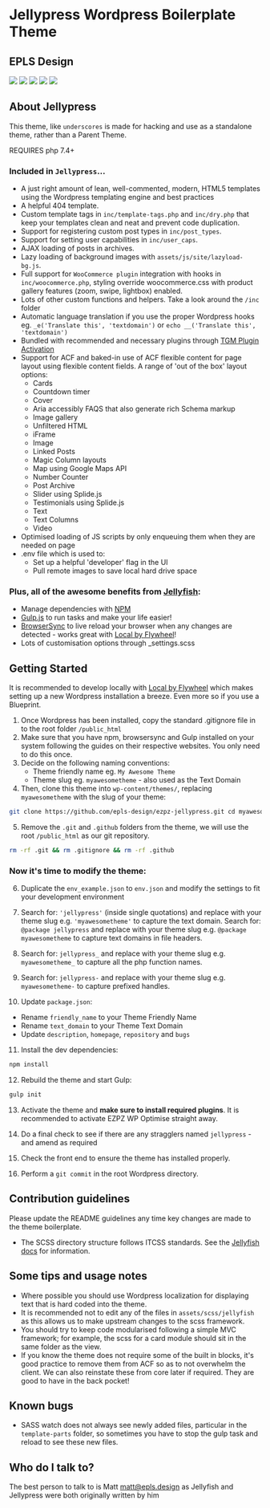 # Jellypress Wordpress Boilerplate Theme

## EPLS Design

<p>
<img src="https://img.shields.io/github/stars/epls-design/ezpz-jellypress.svg?style=flat-square&logo=github"/>
<img src="https://img.shields.io/github/issues/epls-design/ezpz-jellypress.svg?style=flat-square&logo=github"/>
<img src="https://img.shields.io/maintenance/yes/2020.svg?style=flat-square&logo=github"/>
<img src="https://img.shields.io/github/commit-activity/y/epls-design/ezpz-jellypress.svg?style=flat-square&logo=github"/>
<img src="https://img.shields.io/github/last-commit/epls-design/ezpz-jellypress.svg?style=flat-square&logo=github"/>
</p>

## About Jellypress

This theme, like `underscores` is made for hacking and use as a standalone theme, rather than a Parent Theme.

REQUIRES php 7.4+

### Included in `Jellypress`...

- A just right amount of lean, well-commented, modern, HTML5 templates using the Wordpress templating engine and best practices
- A helpful 404 template.
- Custom template tags in `inc/template-tags.php` and `inc/dry.php` that keep your templates clean and neat and prevent code duplication.
- Support for registering custom post types in `inc/post_types`.
- Support for setting user capabilities in `inc/user_caps`.
- AJAX loading of posts in archives.
- Lazy loading of background images with `assets/js/site/lazyload-bg.js`.
- Full support for `WooCommerce plugin` integration with hooks in `inc/woocommerce.php`, styling override woocommerce.css with product gallery features (zoom, swipe, lightbox) enabled.
- Lots of other custom functions and helpers. Take a look around the `/inc` folder
- Automatic language translation if you use the proper Wordpress hooks eg. `_e('Translate this', 'textdomain')` or `echo __('Translate this', 'textdomain')`
- Bundled with recommended and necessary plugins through [TGM Plugin Activation](http://tgmpluginactivation.com/)
- Support for ACF and baked-in use of ACF flexible content for page layout using flexible content fields. A range of 'out of the box' layout options:
  - Cards
  - Countdown timer
  - Cover
  - Aria accessibly FAQS that also generate rich Schema markup
  - Image gallery
  - Unfiltered HTML
  - iFrame
  - Image
  - Linked Posts
  - Magic Column layouts
  - Map using Google Maps API
  - Number Counter
  - Post Archive
  - Slider using Splide.js
  - Testimonials using Splide.js
  - Text
  - Text Columns
  - Video
- Optimised loading of JS scripts by only enqueuing them when they are needed on page
- .env file which is used to:
  - Set up a helpful 'developer' flag in the UI
  - Pull remote images to save local hard drive space

### Plus, all of the awesome benefits from [Jellyfish](https://unofficialmatt.github.io/jellyfish/):

- Manage dependencies with [NPM](https://www.npmjs.com/)
- [Gulp.js](https://gulpjs.com/) to run tasks and make your life easier!
- [BrowserSync](https://www.browsersync.io/) to live reload your browser when any changes are detected - works great with [Local by Flywheel](https://localbyflywheel.com/)!
- Lots of customisation options through \_settings.scss

## Getting Started

It is recommended to develop locally with [Local by Flywheel](https://localbyflywheel.com/) which makes setting up a new Wordpress installation a breeze. Even more so if you use a Blueprint.

1. Once Wordpress has been installed, copy the standard .gitignore file in to the root folder `/public_html`
2. Make sure that you have npm, browsersync and Gulp installed on your system following the guides on their respective websites. You only need to do this once.
3. Decide on the following naming conventions:
   - Theme friendly name eg. `My Awesome Theme`
   - Theme slug eg. `myawesometheme` - also used as the Text Domain
4. Then, clone this theme into `wp-content/themes/`, replacing `myawesometheme` with the slug of your theme:

```bash
git clone https://github.com/epls-design/ezpz-jellypress.git cd myawesometheme
```

5. Remove the `.git` and `.github` folders from the theme, we will use the root `/public_html` as our git repository.

```bash
rm -rf .git && rm .gitignore && rm -rf .github
```

### Now it's time to modify the theme:

6. Duplicate the `env_example.json` to `env.json` and modify the settings to fit your development environment

7. Search for: `'jellypress'` (inside single quotations) and replace with your theme slug e.g. `'myawesometheme'` to capture the text domain. Search for: `@package jellypress` and replace with your theme slug e.g. `@package myawesometheme` to capture text domains in file headers.

8. Search for: `jellypress_` and replace with your theme slug e.g. `myawesometheme_` to capture all the php function names.

9. Search for: `jellypress-` and replace with your theme slug e.g. `myawesometheme-` to capture prefixed handles.

10. Update `package.json`:

- Rename `friendly_name` to your Theme Friendly Name
- Rename `text_domain` to your Theme Text Domain
- Update `description`, `homepage`, `repository` and `bugs`

11. Install the dev dependencies:

```bash
npm install
```

12. Rebuild the theme and start Gulp:

```bash
gulp init
```

13. Activate the theme and **make sure to install required plugins**. It is recommended to activate EZPZ WP Optimise straight away.

14. Do a final check to see if there are any stragglers named `jellypress` - and amend as required

15. Check the front end to ensure the theme has installed properly.

16. Perform a `git commit` in the root Wordpress directory.

## Contribution guidelines

Please update the README guidelines any time key changes are made to the theme boilerplate.

- The SCSS directory structure follows ITCSS standards. See the [Jellyfish docs](https://github.com/unofficialmatt/jellyfish) for information.

## Some tips and usage notes

- Where possible you should use Wordpress localization for displaying text that is hard coded into the theme.
- It is recommended not to edit any of the files in `assets/scss/jellyfish` as this allows us to make upstream changes to the scss framework.
- You should try to keep code modularised following a simple MVC framework; for example, the scss for a card module should sit in the same folder as the view.
- If you know the theme does not require some of the built in blocks, it's good practice to remove them from ACF so as to not overwhelm the client. We can also reinstate these from core later if required. They are good to have in the back pocket!

## Known bugs

- SASS watch does not always see newly added files, particular in the `template-parts` folder, so sometimes you have to stop the gulp task and reload to see these new files.

## Who do I talk to?

The best person to talk to is Matt [matt@epls.design](matt@epls.design) as Jellyfish and Jellypress were both originally written by him
